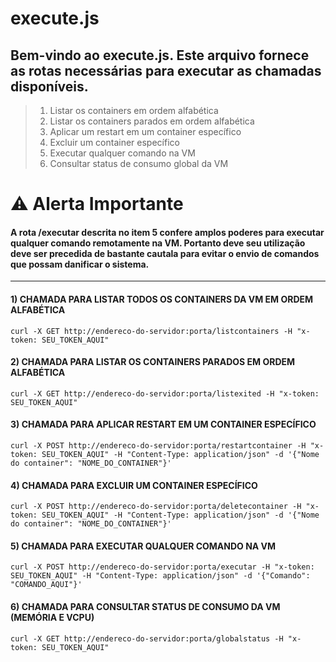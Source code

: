 # execute.js
## Bem-vindo ao execute.js. Este arquivo fornece as rotas necessárias para executar as chamadas disponíveis.
>1. Listar os containers em ordem alfabética
>2. Listar os containers parados em ordem alfabética
>3. Aplicar um restart em um container específico
>4. Excluir um container específico
>5. Executar qualquer comando na VM
>6. Consultar status de consumo global da VM

# ⚠️ Alerta Importante
#### A rota /executar descrita no item 5 confere amplos poderes para executar qualquer comando remotamente na VM. Portanto deve seu utilização deve ser precedida de bastante cautala para evitar o envio de comandos que possam danificar o sistema.
***

#### 1) CHAMADA PARA LISTAR TODOS OS CONTAINERS DA VM EM ORDEM ALFABÉTICA
   
```
curl -X GET http://endereco-do-servidor:porta/listcontainers -H "x-token: SEU_TOKEN_AQUI"
```

#### 2) CHAMADA PARA LISTAR OS CONTAINERS PARADOS EM ORDEM ALFABÉTICA

```
curl -X GET http://endereco-do-servidor:porta/listexited -H "x-token: SEU_TOKEN_AQUI"
```

#### 3) CHAMADA PARA APLICAR RESTART EM UM CONTAINER ESPECÍFICO

```
curl -X POST http://endereco-do-servidor:porta/restartcontainer -H "x-token: SEU_TOKEN_AQUI" -H "Content-Type: application/json" -d '{"Nome do container": "NOME_DO_CONTAINER"}'
```

#### 4) CHAMADA PARA EXCLUIR UM CONTAINER ESPECÍFICO

```
curl -X POST http://endereco-do-servidor:porta/deletecontainer -H "x-token: SEU_TOKEN_AQUI" -H "Content-Type: application/json" -d '{"Nome do container": "NOME_DO_CONTAINER"}'
```

#### 5) CHAMADA PARA EXECUTAR QUALQUER COMANDO NA VM

```
curl -X POST http://endereco-do-servidor:porta/executar -H "x-token: SEU_TOKEN_AQUI" -H "Content-Type: application/json" -d '{"Comando": "COMANDO_AQUI"}'
```

#### 6) CHAMADA PARA CONSULTAR STATUS DE CONSUMO DA VM (MEMÓRIA E VCPU)

```
curl -X GET http://endereco-do-servidor:porta/globalstatus -H "x-token: SEU_TOKEN_AQUI"
```

